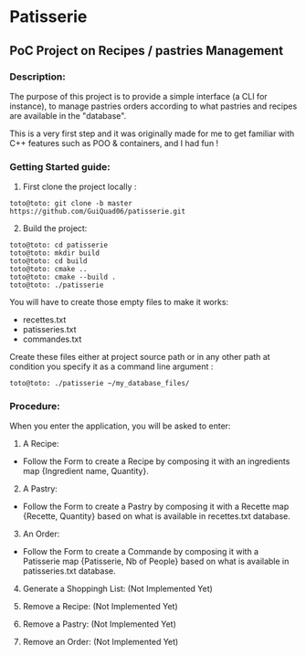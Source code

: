 # Patisserie
## PoC Project on Recipes / pastries Management

### Description:
The purpose of this project is to provide a simple interface (a CLI for instance), to manage pastries orders according to what pastries and recipes are available in the "database". 

This is a very first step and it was originally made for me to get familiar with C++ features such as POO & containers, and I had fun !

### Getting Started guide:
1) First clone the project locally :
```console
toto@toto: git clone -b master https://github.com/GuiQuad06/patisserie.git
```
2) Build the project:
```console
toto@toto: cd patisserie
toto@toto: mkdir build
toto@toto: cd build
toto@toto: cmake ..
toto@toto: cmake --build .
toto@toto: ./patisserie
```
You will have to create those empty files to make it works:
- recettes.txt
- patisseries.txt
- commandes.txt

Create these files either at project source path or in any other path at condition you specify it as a command line argument :
```console
toto@toto: ./patisserie ~/my_database_files/
```

### Procedure:
When you enter the application, you will be asked to enter:
1) A Recipe:
- Follow the Form to create a Recipe by composing it with an ingredients map {Ingredient name, Quantity}.
2) A Pastry:
- Follow the Form to create a Pastry by composing it with a Recette map {Recette, Quantity} based on what is available in recettes.txt database.  
3) An Order:
- Follow the Form to create a Commande by composing it with a Patisserie map {Patisserie, Nb of People} based on what is available in patisseries.txt database.
4) Generate a Shoppingh List: (Not Implemented Yet)
   
5) Remove a Recipe: (Not Implemented Yet)
    
6) Remove a Pastry: (Not Implemented Yet)
    
7) Remove an Order: (Not Implemented Yet)
    
